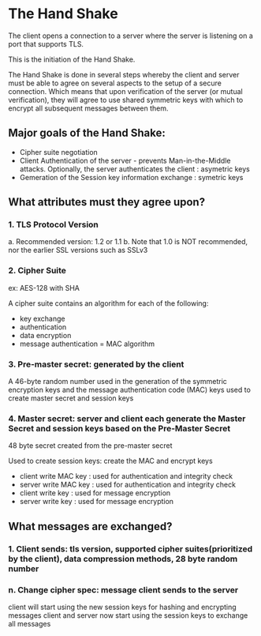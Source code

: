 
# The Hand Shake

The client opens a connection to a server where the server is listening on a port that supports TLS.

This is the initiation of the Hand Shake.

The Hand Shake is done in several steps whereby the client and server must be able to agree on several aspects to the setup
of a secure connection. Which means that upon verification of the server (or mutual verification), they will agree to use
shared symmetric keys with which to encrypt all subsequent messages between them.

## Major goals of the Hand Shake:
- Cipher suite negotiation
- Client Authentication of the server - prevents Man-in-the-Middle attacks. Optionally, the server authenticates the client : asymetric keys
- Gemeration of the Session key information exchange : symetric keys

## What attributes must they agree upon?

### 1. TLS Protocol Version
a. Recommended version: 1.2 or 1.1
b. Note that 1.0 is NOT recommended, nor the earlier SSL versions such as SSLv3

### 2. Cipher Suite
ex: AES-128 with SHA

A cipher suite contains an algorithm for each of the following:
* key exchange
* authentication
* data encryption
* message authentication = MAC algorithm

### 3. Pre-master secret: generated by the client
A 46-byte random number used in the generation of the symmetric encryption keys and the message authentication code (MAC) keys
used to create master secret and session keys

### 4. Master secret: server and client each generate the Master Secret and session keys based on the Pre-Master Secret
48 byte secret created from the pre-master secret

Used to create session keys: create the MAC and encrypt keys
- client write MAC key : used for authentication and integrity check
- server write MAC key : used for authentication and integrity check
- client write key : used for message encryption
- server write key : used for message encryption

## What messages are exchanged?

### 1. Client sends: tls version, supported cipher suites(prioritized by the client), data compression methods, 28 byte random number


### n. Change cipher spec: message client sends to the server
client will start using the new session keys for hashing and encrypting messages
client and server now start using the session keys to exchange all messages




